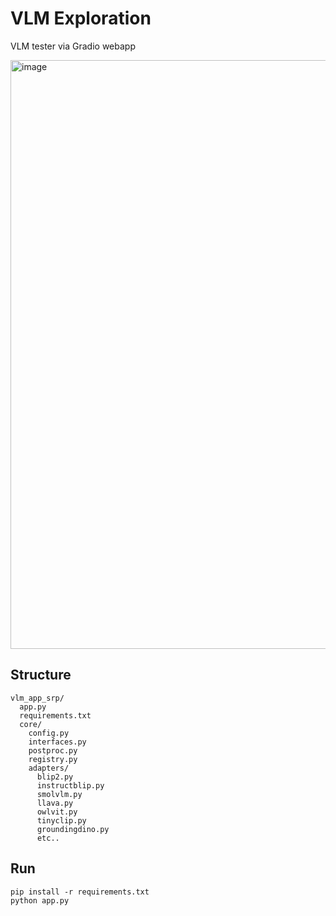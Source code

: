 # VLM Exploration 

VLM tester via Gradio webapp

<img width="1288" height="942" alt="image" src="https://github.com/user-attachments/assets/7288efa9-1362-4fca-8b09-9bc1987018b8" />


## Structure
```
vlm_app_srp/
  app.py
  requirements.txt
  core/
    config.py
    interfaces.py
    postproc.py
    registry.py
    adapters/
      blip2.py
      instructblip.py
      smolvlm.py
      llava.py
      owlvit.py
      tinyclip.py
      groundingdino.py
      etc..
```

## Run
```
pip install -r requirements.txt
python app.py
```

